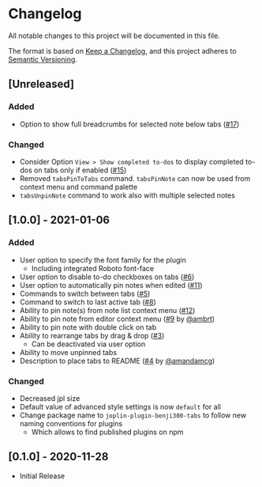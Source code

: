 # Changelog

All notable changes to this project will be documented in this file.

The format is based on [Keep a Changelog](https://keepachangelog.com/en/1.0.0/),
and this project adheres to [Semantic Versioning](https://semver.org/spec/v2.0.0.html).

## [Unreleased]

### Added

- Option to show full breadcrumbs for selected note below tabs ([#17](https://github.com/benji300/joplin-note-tabs/issues/17))

### Changed

- Consider Option `View > Show completed to-dos` to display completed to-dos on tabs only if enabled ([#15](https://github.com/benji300/joplin-note-tabs/issues/15))
- Removed `tabsPinToTabs` command. `tabsPinNote` can now be used from context menu and command palette
- `tabsUnpinNote` command to work also with multiple selected notes

## [1.0.0] - 2021-01-06

### Added

- User option to specify the font family for the plugin
  - Including integrated Roboto font-face
- User option to disable to-do checkboxes on tabs ([#6](https://github.com/benji300/joplin-note-tabs/issues/6))
- User option to automatically pin notes when edited ([#11](https://github.com/benji300/joplin-note-tabs/issues/11))
- Commands to switch between tabs ([#5](https://github.com/benji300/joplin-note-tabs/issues/5))
- Command to switch to last active tab ([#8](https://github.com/benji300/joplin-note-tabs/issues/8))
- Ability to pin note(s) from note list context menu ([#12](https://github.com/benji300/joplin-note-tabs/pull/12))
- Ability to pin note from editor context menu ([#9](https://github.com/benji300/joplin-note-tabs/pull/9) by [@ambrt](https://github.com/ambrt))
- Ability to pin note with double click on tab
- Ability to rearrange tabs by drag & drop ([#3](https://github.com/benji300/joplin-note-tabs/pull/3))
  - Can be deactivated via user option
- Ability to move unpinned tabs
- Description to place tabs to README ([#4](https://github.com/benji300/joplin-note-tabs/pull/4) by [@amandamcg](https://github.com/amandamcg))

### Changed

- Decreased jpl size
- Default value of advanced style settings is now `default` for all
- Change package name to `joplin-plugin-benji300-tabs` to follow new naming conventions for plugins
  - Which allows to find published plugins on npm

## [0.1.0] - 2020-11-28

- Initial Release
